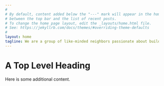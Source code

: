 ```yaml
---
#
# By default, content added below the "---" mark will appear in the home page
# between the top bar and the list of recent posts.
# To change the home page layout, edit the _layouts/home.html file.
# See: https://jekyllrb.com/docs/themes/#overriding-theme-defaults
#
layout: home
tagline: We are a group of like-minded neighbors passionate about building our community through service and common interest.
---
```


# A Top Level Heading
Here is some additional content.
